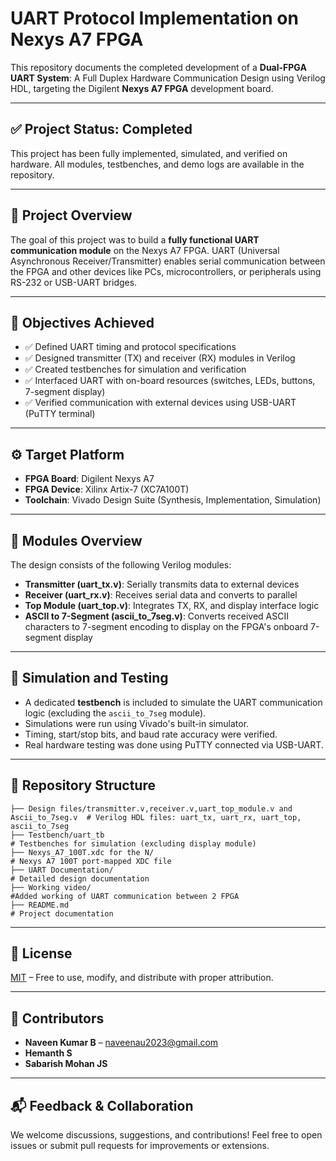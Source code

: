 # UART Protocol Implementation on Nexys A7 FPGA

This repository documents the completed development of a **Dual-FPGA UART System**: A Full Duplex Hardware Communication Design using Verilog HDL, targeting the Digilent **Nexys A7 FPGA** development board.

---

## ✅ Project Status: Completed

This project has been fully implemented, simulated, and verified on hardware. All modules, testbenches, and demo logs are available in the repository.

---

## 📌 Project Overview

The goal of this project was to build a **fully functional UART communication module** on the Nexys A7 FPGA. UART (Universal Asynchronous Receiver/Transmitter) enables serial communication between the FPGA and other devices like PCs, microcontrollers, or peripherals using RS-232 or USB-UART bridges.

---

## 🎯 Objectives Achieved

- ✅ Defined UART timing and protocol specifications  
- ✅ Designed transmitter (TX) and receiver (RX) modules in Verilog  
- ✅ Created testbenches for simulation and verification  
- ✅ Interfaced UART with on-board resources (switches, LEDs, buttons, 7-segment display)  
- ✅ Verified communication with external devices using USB-UART (PuTTY terminal)

---

## ⚙️ Target Platform

- **FPGA Board**: Digilent Nexys A7  
- **FPGA Device**: Xilinx Artix-7 (XC7A100T)  
- **Toolchain**: Vivado Design Suite (Synthesis, Implementation, Simulation)

---

## 🧩 Modules Overview

The design consists of the following Verilog modules:

- **Transmitter (uart_tx.v)**: Serially transmits data to external devices
- **Receiver (uart_rx.v)**: Receives serial data and converts to parallel
- **Top Module (uart_top.v)**: Integrates TX, RX, and display interface logic
- **ASCII to 7-Segment (ascii_to_7seg.v)**: Converts received ASCII characters to 7-segment encoding to display on the FPGA's onboard 7-segment display

---

## 🧪 Simulation and Testing

- A dedicated **testbench** is included to simulate the UART communication logic (excluding the `ascii_to_7seg` module).
- Simulations were run using Vivado's built-in simulator.
- Timing, start/stop bits, and baud rate accuracy were verified.
- Real hardware testing was done using PuTTY connected via USB-UART.

---

## 📂 Repository Structure

```
├── Design files/transmitter.v,receiver.v,uart_top_module.v and Ascii_to_7seg.v  # Verilog HDL files: uart_tx, uart_rx, uart_top, ascii_to_7seg
├── Testbench/uart_tb                                                            # Testbenches for simulation (excluding display module)
├── Nexys_A7_100T.xdc for the N/                                                 # Nexys A7 100T port-mapped XDC file
├── UART Documentation/                                                          # Detailed design documentation
├── Working video/                                                               #Added working of UART communication between 2 FPGA
├── README.md                                                                    # Project documentation
```

---

## 📄 License

[MIT](LICENSE) – Free to use, modify, and distribute with proper attribution.

---

## 👥 Contributors

- **Naveen Kumar B** – [naveenau2023@gmail.com](mailto:naveenau2023@gmail.com)  
- **Hemanth S**  
- **Sabarish Mohan JS**

---

## 📬 Feedback & Collaboration

We welcome discussions, suggestions, and contributions! Feel free to open issues or submit pull requests for improvements or extensions.
